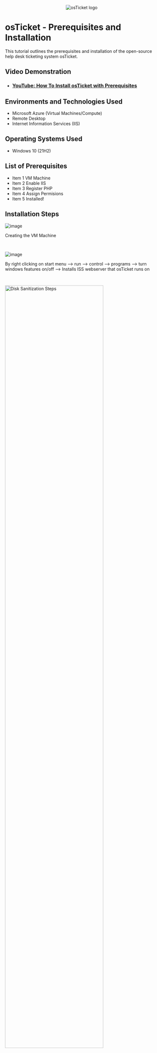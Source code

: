 <p align="center">
<img src="https://i.imgur.com/Clzj7Xs.png" alt="osTicket logo"/>
</p>

<h1>osTicket - Prerequisites and Installation</h1>
This tutorial outlines the prerequisites and installation of the open-source help desk ticketing system osTicket.<br />


<h2>Video Demonstration</h2>

- ### [YouTube: How To Install osTicket with Prerequisites](https://www.youtube.com)

<h2>Environments and Technologies Used</h2>

- Microsoft Azure (Virtual Machines/Compute)
- Remote Desktop
- Internet Information Services (IIS)

<h2>Operating Systems Used </h2>

- Windows 10</b> (21H2)

<h2>List of Prerequisites</h2>

- Item 1 VM Machine
- Item 2 Enable IIS
- Item 3 Register PHP
- Item 4 Assign Permisions
- Item 5 Installed!

<h2>Installation Steps</h2>

![image](https://github.com/noahclaxton227/osticket-prereqs/assets/150629711/c9177440-5764-4904-942f-00e500a0ac82)


<p>
</p>
<p>
Creating the VM Machine
</p>
<br />

<p>

![image](https://github.com/noahclaxton227/osticket-prereqs/assets/150629711/32527e87-a300-49df-be7d-9b4e74061a59)


</p>
<p>
By right clicking on start menu --> run --> control  --> programs --> turn windows features on/off --> Installs ISS webserver that osTicket runs on 
</p>
<br />

<p>
<img src="https://i.imgur.com/DJmEXEB.png" height="80%" width="80%" alt="Disk Sanitization Steps"/>
</p>
<p>
Lorem ipsum dolor sit amet, consectetur adipiscing elit, sed do eiusmod tempor incididunt ut labore et dolore magna aliqua. Ut enim ad minim veniam, quis nostrud exercitation ullamco laboris nisi ut aliquip ex ea commodo consequat. Duis aute irure dolor in reprehenderit in voluptate velit esse cillum dolore eu fugiat nulla pariatur.
</p>
<br />
